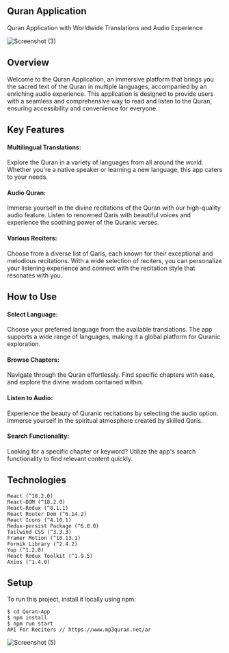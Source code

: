 
## Quran Application
Quran Application with Worldwide Translations and Audio Experience

![Screenshot (3)](https://github.com/AfaqAafi/Quran-App/assets/107768535/1063b86a-0021-463c-b62f-a7f7692a6229)
## Overview
Welcome to the Quran Application, an immersive platform that brings you the sacred text of the Quran in multiple languages, accompanied by an enriching audio experience. This application is designed to provide users with a seamless and comprehensive way to read and listen to the Quran, ensuring accessibility and convenience for everyone.

## Key Features 
  #### Multilingual Translations:
Explore the Quran in a variety of languages from all around the world. Whether you're a native speaker or learning a new language, this app caters to your needs.

#### Audio Quran:
 Immerse yourself in the divine recitations of the Quran with our high-quality audio feature. Listen to renowned Qaris with beautiful voices and experience the soothing power of the Quranic verses.


#### Various Reciters:
Choose from a diverse list of Qaris, each known for their exceptional and melodious recitations. With a wide selection of reciters, you can personalize your listening experience and connect with the recitation style that resonates with you.


## How to Use
#### Select Language: 
Choose your preferred language from the available translations. The app supports a wide range of languages, making it a global platform for Quranic exploration.

#### Browse Chapters:
Navigate through the Quran effortlessly. Find specific chapters with ease, and explore the divine wisdom contained within.

#### Listen to Audio:
Experience the beauty of Quranic recitations by selecting the audio option. Immerse yourself in the spiritual atmosphere created by skilled Qaris.

#### Search Functionality:
Looking for a specific chapter or keyword? Utilize the app's search functionality to find relevant content quickly.

## Technologies
    React (^18.2.0)
    React-DOM (^18.2.0)
    React-Redux (^8.1.1)
    React Router Dom (^6.14.2)
    React Icons (^4.10.1)
    Redux-persist Package (^6.0.0)
    Tailwind CSS (^3.3.3)
    Framer Motion (^10.13.1)
    Formik Library (^2.4.2)
    Yup (^1.2.0)
    React Redux Toolkit (^1.9.5)
    Axios (^1.4.0)

## Setup
To run this project, install it locally using npm:

    $ cd Quran-App
    $ npm install
    $ npm run start
    API For Reciters // https://www.mp3quran.net/ar
![Screenshot (5)](https://github.com/AfaqAafi/Quran-App/assets/107768535/215d273b-2f01-45d4-8225-56e20761fc98)
